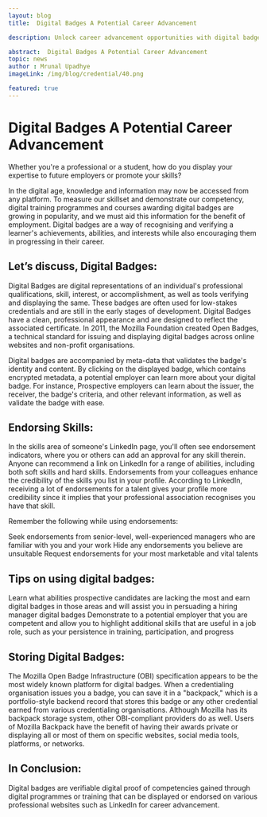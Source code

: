 ```yaml
---
layout: blog
title:  Digital Badges A Potential Career Advancement

description: Unlock career advancement opportunities with digital badges. Display and validate your skills to employers effectively.

abstract:  Digital Badges A Potential Career Advancement
topic: news
author : Mrunal Upadhye
imageLink: /img/blog/credential/40.png

featured: true
---
```


# Digital Badges A Potential Career Advancement


Whether you're a professional or a student, how do you display your expertise to future employers or promote your skills?

In the digital age, knowledge and information may now be accessed from any platform. To measure our skillset and demonstrate our competency, digital training programmes and courses awarding digital badges are growing in popularity, and we must aid this information for the benefit of employment. Digital badges are a way of recognising and verifying a learner's achievements, abilities, and interests while also encouraging them in progressing in their career.

## Let’s discuss, Digital Badges:

Digital Badges are digital representations of an individual's professional qualifications, skill, interest, or accomplishment, as well as tools verifying and displaying the same. These badges are often used for low-stakes credentials and are still in the early stages of development. Digital Badges have a clean, professional appearance and are designed to reflect the associated certificate. In 2011, the Mozilla Foundation created Open Badges, a technical standard for issuing and displaying digital badges across online websites and non-profit organisations.

Digital badges are accompanied by meta-data that validates the badge's identity and content. By clicking on the displayed badge, which contains encrypted metadata, a potential employer can learn more about your digital badge. For instance,  Prospective employers can learn about the issuer, the receiver, the badge's criteria, and other relevant information, as well as validate the badge with ease.

## Endorsing Skills:

In the skills area of someone's LinkedIn page, you'll often see endorsement indicators, where you or others can add an approval for any skill therein. Anyone can recommend a link on LinkedIn for a range of abilities, including both soft skills and hard skills.  Endorsements from your colleagues enhance the credibility of the skills you list in your profile. According to LinkedIn, receiving a lot of endorsements for a talent gives your profile more credibility since it implies that your professional association recognises you have that skill.


Remember the following while using endorsements:

Seek endorsements from senior-level, well-experienced managers who are familiar with you and your work
Hide any endorsements you believe are unsuitable
Request endorsements for your most marketable and vital talents

## Tips on using digital badges:

Learn what abilities prospective candidates are lacking the most and earn digital badges in those areas and will assist you in persuading a hiring manager digital badges
Demonstrate to a potential employer that you are competent and allow you to highlight additional skills that are useful in a job role, such as your persistence in training, participation, and progress

## Storing Digital Badges:

The Mozilla Open Badge Infrastructure (OBI) specification appears to be the most widely known platform for digital badges. When a credentialing organisation issues you a badge, you can save it in a "backpack," which is a portfolio-style backend record that stores this badge or any other credential earned from various credentialing organisations. Although Mozilla has its backpack storage system, other OBI-compliant providers do as well. Users of Mozilla Backpack have the benefit of having their awards private or displaying all or most of them on specific websites, social media tools, platforms, or networks.

## In Conclusion:

Digital badges are verifiable digital proof of competencies gained through digital programmes or training that can be displayed or endorsed on various professional websites such as LinkedIn for career advancement.
